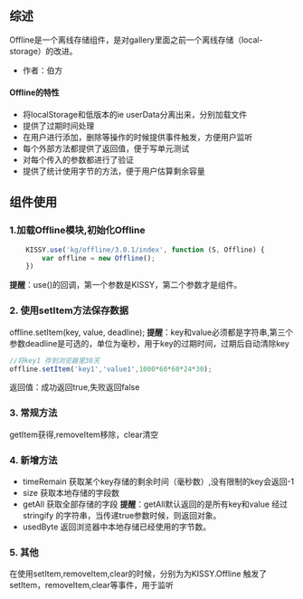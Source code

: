 ## 综述

Offline是一个离线存储组件，是对gallery里面之前一个离线存储（local-storage）的改进。

* 作者：伯方


#### Offline的特性

* 将localStorage和低版本的ie userData分离出来，分别加载文件
* 提供了过期时间处理
* 在用户进行添加，删除等操作的时候提供事件触发，方便用户监听
* 每个外部方法都提供了返回值，便于写单元测试
* 对每个传入的参数都进行了验证
* 提供了统计使用字节的方法，便于用户估算剩余容量


## 组件使用



### 1.加载Offline模块,初始化Offline

```javascript
    KISSY.use('kg/offline/3.0.1/index', function (S, Offline) {
        var offline = new Offline();
    })
```
**提醒**：use()的回调，第一个参数是KISSY，第二个参数才是组件。

### 2. 使用setItem方法保存数据
offline.setItem(key, value, deadline);
**提醒**：key和value必须都是字符串,第三个参数deadline是可选的，单位为毫秒，用于key的过期时间，过期后自动清除key
	

```javascript
//将key1 存到浏览器里30天
offline.setItem('key1','value1',1000*60*60*24*30);
```
返回值：成功返回true,失败返回false



### 3. 常规方法
getItem获得,removeItem移除，clear清空

### 4. 新增方法	

* timeRemain
	获取某个key存储的剩余时间（毫秒数）,没有限制的key会返回-1
* size
	获取本地存储的字段数
* getAll
	获取全部存储的字段
	**提醒**：getAll默认返回的是所有key和value 经过 stringify 的字符串，当传递true参数时候，则返回对象。
* usedByte
	返回浏览器中本地存储已经使用的字节数。

### 5. 其他
在使用setItem,removeItem,clear的时候，分别为为KISSY.Offline 触发了 setItem，removeItem,clear等事件，用于监听	 

